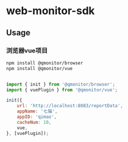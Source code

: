 # web-monitor-sdk

## Usage

### 浏览器vue项目

```bash
npm install @qmonitor/browser
npm install @qmonitor/vue
```

```js

import { init } from '@qmonitor/browser';
import { vuePlugin } from '@qmonitor/vue';

init({
    url: 'http://localhost:8083/reportData',
    appName: '七猫',
    appID: 'qimao',
    cacheNum: 10,
    vue,
}, [vuePlugin]);
```